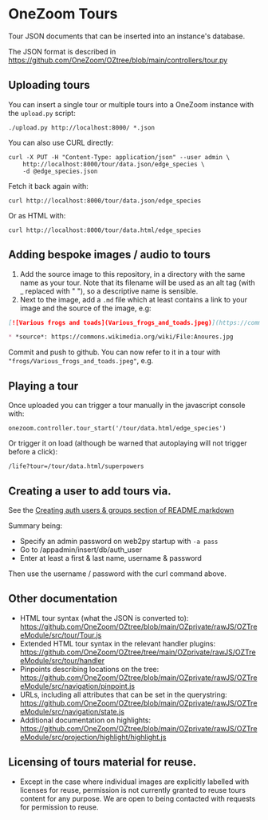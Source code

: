 # OneZoom Tours

Tour JSON documents that can be inserted into an instance's database.

The JSON format is described in https://github.com/OneZoom/OZtree/blob/main/controllers/tour.py

## Uploading tours

You can insert a single tour or multiple tours into a OneZoom instance with the ``upload.py`` script:

```
./upload.py http://localhost:8000/ *.json
```

You can also use CURL directly:

```
curl -X PUT -H "Content-Type: application/json" --user admin \
    http://localhost:8000/tour/data.json/edge_species \
    -d @edge_species.json
```

Fetch it back again with:

```
curl http://localhost:8000/tour/data.json/edge_species
```

Or as HTML with:

```
curl http://localhost:8000/tour/data.html/edge_species
```

## Adding bespoke images / audio to tours

1. Add the source image to this repository, in a directory with the same name as your tour.
   Note that its filename will be used as an alt tag (with _ replaced with " "), so a descriptive name is sensible.
2. Next to the image, add a ``.md`` file which at least contains a link to your image and the source of the image, e.g:

```md
[![Various frogs and toads](Various_frogs_and_toads.jpeg)](https://commons.wikimedia.org/wiki/File:Anoures.jpg)

* *source*: https://commons.wikimedia.org/wiki/File:Anoures.jpg
```

Commit and push to github. You can now refer to it in a tour with ``"frogs/Various_frogs_and_toads.jpeg"``, e.g.

## Playing a tour

Once uploaded you can trigger a tour manually in the javascript console with:

```
onezoom.controller.tour_start('/tour/data.html/edge_species')
```

Or trigger it on load (although be warned that autoplaying will not trigger before a click):

```
/life?tour=/tour/data.html/superpowers
```

## Creating a user to add tours via.

See the [Creating auth users & groups section of README.markdown](https://github.com/OneZoom/OZtree#creating-auth-users--groups)

Summary being:

* Specify an admin password on web2py startup with ``-a pass``
* Go to /appadmin/insert/db/auth_user
* Enter at least a first & last name, username & password

Then use the username / password with the curl command above.

## Other documentation

* HTML tour syntax (what the JSON is converted to): https://github.com/OneZoom/OZtree/blob/main/OZprivate/rawJS/OZTreeModule/src/tour/Tour.js
* Extended HTML tour syntax in the relevant handler plugins: https://github.com/OneZoom/OZtree/tree/main/OZprivate/rawJS/OZTreeModule/src/tour/handler
* Pinpoints describing locations on the tree: https://github.com/OneZoom/OZtree/blob/main/OZprivate/rawJS/OZTreeModule/src/navigation/pinpoint.js
* URLs, including all attributes that can be set in the querystring: https://github.com/OneZoom/OZtree/blob/main/OZprivate/rawJS/OZTreeModule/src/navigation/state.js
* Additional documentation on highlights: https://github.com/OneZoom/OZtree/blob/main/OZprivate/rawJS/OZTreeModule/src/projection/highlight/highlight.js

## Licensing of tours material for reuse.

* Except in the case where individual images are explicitly labelled with licenses for reuse, permission is not currently granted to reuse tours content for any purpose. We are open to being contacted with requests for permission to reuse.
